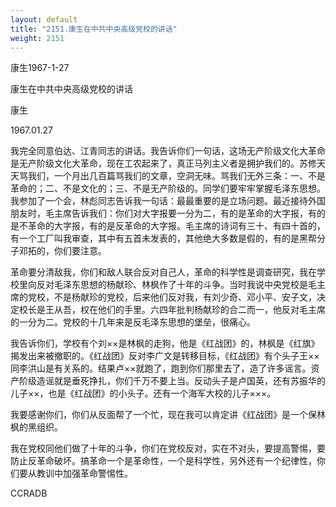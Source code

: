 ```yaml
---
layout: default
title: "2151.康生在中共中央高级党校的讲话"
weight: 2151
---
```


康生1967-1-27

康生在中共中央高级党校的讲话

康生

1967.01.27

我完全同意伯达、江青同志的讲话。我告诉你们一句话，这场无产阶级文化大革命是无产阶级文化大革命，现在工农起来了，真正马列主义者是拥护我们的。苏修天天骂我们，一个月出几百篇骂我们的文章，空洞无味。骂我们无外三条：一、不是革命的；二、不是文化的；三、不是无产阶级的。同学们要牢牢掌握毛泽东思想。我参加了一个会，林彪同志告诉我一句话：最最重要的是立场问题。最近接待外国朋友时，毛主席告诉我们：你们对大字报要一分为二，有的是革命的大字报，有的是不革命的大字报，有的是反革命的大字报。毛主席的诗词有三十、有四十首的，有一个工厂叫我审查，其中有五首未发表的，其他绝大多数是假的，有的是黑帮分子邓拓的，你们要注意。

革命要分清敌我，你们和敌人联合反对自己人，革命的科学性是调查研究，我在学校里向反对毛泽东思想的杨献珍、林枫作了十年的斗争。当时我说中央党校是毛主席的党校，不是杨献珍的党校，后来他们反对我，有刘少奇、邓小平、安子文，决定校长是王从吾，权在他们的手里。六四年批判杨献珍的合二而一，他反对毛主席的一分为二。党校的十几年来是反毛泽东思想的堡垒，很痛心。

我告诉你们，学校有个刘××是林枫的走狗，他是《红战团》的，林枫是《红旗》揭发出来被撤职的。《红战团》反对李广文是转移目标，《红战团》有个头子王××同李洪山是有关系的。结果卢××就跑了，跑到你们那里去了，造了许多谣言。资产阶级造谣就是垂死挣扎，你们千万不要上当。反动头子是卢国英，还有苏振华的儿子××，也是《红战团》的小头子。还有一个海军大校的儿子×××。

我要感谢你们，你们从反面帮了一个忙，现在我可以肯定讲《红战团》是一个保林枫的黑组织。

我在党校同他们做了十年的斗争，你们在党校反对，实在不对头，要提高警惕，要防止反革命破坏。搞革命一个是革命性，一个是科学性，另外还有一个纪律性，你们要从教训中加强革命警惕性。

CCRADB

